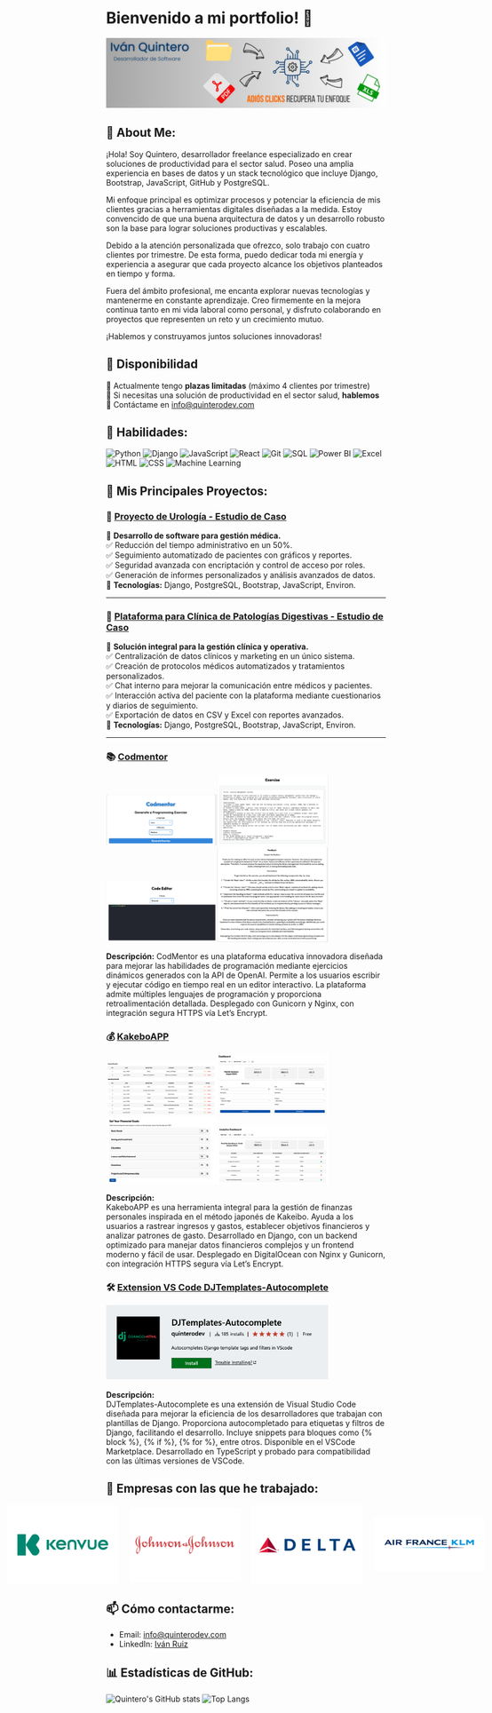 # Bienvenido a mi portfolio! 👋

![Banner](./banner.jpeg)

## 🚀 About Me:

¡Hola! Soy Quintero, desarrollador freelance especializado en crear soluciones de productividad para el sector salud. Poseo una amplia experiencia en bases de datos y un stack tecnológico que incluye Django, Bootstrap, JavaScript, GitHub y PostgreSQL.

Mi enfoque principal es optimizar procesos y potenciar la eficiencia de mis clientes gracias a herramientas digitales diseñadas a la medida. Estoy convencido de que una buena arquitectura de datos y un desarrollo robusto son la base para lograr soluciones productivas y escalables.

Debido a la atención personalizada que ofrezco, solo trabajo con cuatro clientes por trimestre. De esta forma, puedo dedicar toda mi energía y experiencia a asegurar que cada proyecto alcance los objetivos planteados en tiempo y forma.

Fuera del ámbito profesional, me encanta explorar nuevas tecnologías y mantenerme en constante aprendizaje. Creo firmemente en la mejora continua tanto en mi vida laboral como personal, y disfruto colaborando en proyectos que representen un reto y un crecimiento mutuo.

¡Hablemos y construyamos juntos soluciones innovadoras!

## 🤝 Disponibilidad
🔹 Actualmente tengo **plazas limitadas** (máximo 4 clientes por trimestre)  
🔹 Si necesitas una solución de productividad en el sector salud, **hablemos**  
📩 Contáctame en [info@quinterodev.com](mailto:info@quinterodev.com)

## 💼 **Habilidades:**

![Python](https://img.shields.io/badge/-Python-blue?style=flat-square&logo=python)
![Django](https://img.shields.io/badge/-Django-green?style=flat-square&logo=django)
![JavaScript](https://img.shields.io/badge/-JavaScript-yellow?style=flat-square&logo=javascript)
![React](https://img.shields.io/badge/-React-blue?style=flat-square&logo=react)
![Git](https://img.shields.io/badge/-Git-orange?style=flat-square&logo=git)
![SQL](https://img.shields.io/badge/-SQL-blue?style=flat-square&logo=postgresql)
![Power BI](https://img.shields.io/badge/-PowerBI-yellow?style=flat-square&logo=powerbi)
![Excel](https://img.shields.io/badge/-Excel-green?style=flat-square&logo=microsoftexcel)
![HTML](https://img.shields.io/badge/-HTML-orange?style=flat-square&logo=html5)
![CSS](https://img.shields.io/badge/-CSS-blue?style=flat-square&logo=css3)
![Machine Learning](https://img.shields.io/badge/-Machine%20Learning-9cf?style=flat-square&logo=apache-spark)


## 🚀 Mis Principales Proyectos:

### 🏥 [Proyecto de Urología - Estudio de Caso](https://github.com/quinterodev/urologia_estudiodecaso)
📌 **Desarrollo de software para gestión médica.**  
✅ Reducción del tiempo administrativo en un 50%.  
✅ Seguimiento automatizado de pacientes con gráficos y reportes.  
✅ Seguridad avanzada con encriptación y control de acceso por roles.  
✅ Generación de informes personalizados y análisis avanzados de datos.  
🔹 **Tecnologías:** Django, PostgreSQL, Bootstrap, JavaScript, Environ.

---

### 🏥 [Plataforma para Clínica de Patologías Digestivas - Estudio de Caso](https://github.com/quinterodev/clinica_digestiva_estudiocaso)
📌 **Solución integral para la gestión clínica y operativa.**  
✅ Centralización de datos clínicos y marketing en un único sistema.  
✅ Creación de protocolos médicos automatizados y tratamientos personalizados.  
✅ Chat interno para mejorar la comunicación entre médicos y pacientes.  
✅ Interacción activa del paciente con la plataforma mediante cuestionarios y diarios de seguimiento.  
✅ Exportación de datos en CSV y Excel con reportes avanzados.  
🔹 **Tecnologías:** Django, PostgreSQL, Bootstrap, JavaScript, Environ.

---


### 📚 [Codmentor](https://github.com/QuinteroDev/codmentor)

<img src="./images/Menu.png" alt="menucodmentor" width="200"/><img src="./images/exercise.png" alt="exercise" width="200"/><img src="./images/codetrial.png" alt="codetrial" width="200"/><img src="./images/feedback.png" alt="feedback" width="200"/>

**Descripción:** CodMentor es una plataforma educativa innovadora diseñada para mejorar las habilidades de programación mediante ejercicios dinámicos generados con la API de OpenAI. Permite a los usuarios escribir y ejecutar código en tiempo real en un editor interactivo. La plataforma admite múltiples lenguajes de programación y proporciona retroalimentación detallada. Desplegado con Gunicorn y Nginx, con integración segura HTTPS vía Let’s Encrypt.

### 💰 [KakeboAPP](https://github.com/QuinteroDev/KakeboAPP_public)

<img src="./images/dashboard.png" alt="dashboard" width="200"/><img src="./images/dashboard1.png" alt="dashboard1" width="200"/><img src="./images/goals.png" alt="goals" width="200"/><img src="./images/analytics.png" alt="analytics" width="200"/>

**Descripción:**  
KakeboAPP es una herramienta integral para la gestión de finanzas personales inspirada en el método japonés de Kakeibo. Ayuda a los usuarios a rastrear ingresos y gastos, establecer objetivos financieros y analizar patrones de gasto. Desarrollado en Django, con un backend optimizado para manejar datos financieros complejos y un frontend moderno y fácil de usar. Desplegado en DigitalOcean con Nginx y Gunicorn, con integración HTTPS segura vía Let’s Encrypt.

### 🛠 [Extension VS Code DJTemplates-Autocomplete](https://github.com/QuinteroDev/djtemplates-autocomplete)

<img src="./images/extension.png" alt="vscode" width="400"/>

**Descripción:**  
DJTemplates-Autocomplete es una extensión de Visual Studio Code diseñada para mejorar la eficiencia de los desarrolladores que trabajan con plantillas de Django. Proporciona autocompletado para etiquetas y filtros de Django, facilitando el desarrollo. Incluye snippets para bloques como {% block %}, {% if %}, {% for %}, entre otros. Disponible en el VSCode Marketplace. Desarrollado en TypeScript y probado para compatibilidad con las últimas versiones de VSCode.


## 🏢  Empresas con las que he trabajado:
<p align="center" style="display: flex; justify-content: center; align-items: center; gap: 20px;">
  <img src="./Logos/Kenvue.png" alt="Kenvue" width="200"/>
  <img src="./Logos/Johnson.png" alt="Johnson and Johnson" width="200"/>
  <img src="./Logos/Delta.png" alt="Delta Airlines" width="200"/>
  <img src="./Logos/AF.png" alt="AirFrance-KLM" width="200"/>
</p>

## 📫 Cómo contactarme:

- Email: [info@quinterodev.com](mailto:info@quintero.cz)
- LinkedIn: [Iván Ruiz](www.linkedin.com/in/quinterodev)

## 📊 Estadísticas de GitHub:
![Quintero's GitHub stats](https://github-readme-stats.vercel.app/api?username=QuinteroDev&show_icons=true&theme=radical)
![Top Langs](https://github-readme-stats.vercel.app/api/top-langs/?username=QuinteroDev&layout=compact&theme=radical)


